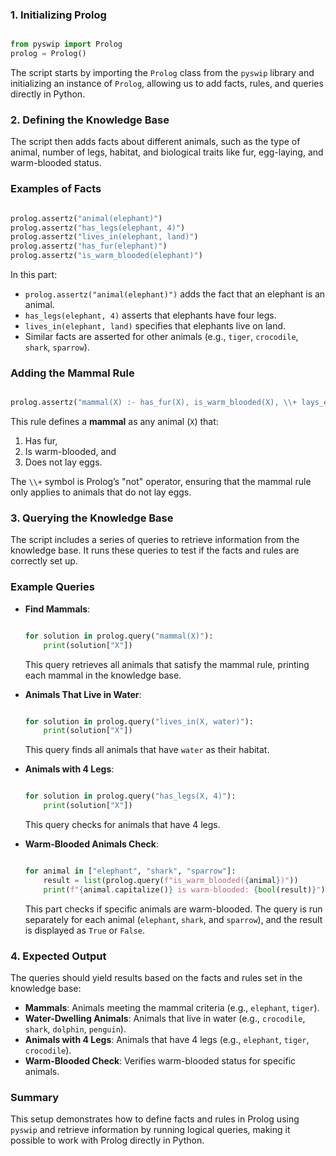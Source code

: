 ### 1. **Initializing Prolog**

```python

from pyswip import Prolog
prolog = Prolog()

```

The script starts by importing the `Prolog` class from the `pyswip` library and initializing an instance of `Prolog`, allowing us to add facts, rules, and queries directly in Python.

### 2. **Defining the Knowledge Base**

The script then adds facts about different animals, such as the type of animal, number of legs, habitat, and biological traits like fur, egg-laying, and warm-blooded status.

### Examples of Facts

```python

prolog.assertz("animal(elephant)")
prolog.assertz("has_legs(elephant, 4)")
prolog.assertz("lives_in(elephant, land)")
prolog.assertz("has_fur(elephant)")
prolog.assertz("is_warm_blooded(elephant)")

```

In this part:

- `prolog.assertz("animal(elephant)")` adds the fact that an elephant is an animal.
- `has_legs(elephant, 4)` asserts that elephants have four legs.
- `lives_in(elephant, land)` specifies that elephants live on land.
- Similar facts are asserted for other animals (e.g., `tiger`, `crocodile`, `shark`, `sparrow`).

### Adding the Mammal Rule

```python

prolog.assertz("mammal(X) :- has_fur(X), is_warm_blooded(X), \\+ lays_eggs(X)")

```

This rule defines a **mammal** as any animal (`X`) that:

1. Has fur,
2. Is warm-blooded, and
3. Does not lay eggs.

The `\\+` symbol is Prolog’s "not" operator, ensuring that the mammal rule only applies to animals that do not lay eggs.

### 3. **Querying the Knowledge Base**

The script includes a series of queries to retrieve information from the knowledge base. It runs these queries to test if the facts and rules are correctly set up.

### Example Queries

- **Find Mammals**:
    
    ```python
    
    for solution in prolog.query("mammal(X)"):
        print(solution["X"])
    
    ```
    
    This query retrieves all animals that satisfy the mammal rule, printing each mammal in the knowledge base.
    
- **Animals That Live in Water**:
    
    ```python
    
    for solution in prolog.query("lives_in(X, water)"):
        print(solution["X"])
    
    ```
    
    This query finds all animals that have `water` as their habitat.
    
- **Animals with 4 Legs**:
    
    ```python
    
    for solution in prolog.query("has_legs(X, 4)"):
        print(solution["X"])
    
    ```
    
    This query checks for animals that have 4 legs.
    
- **Warm-Blooded Animals Check**:
    
    ```python
    
    for animal in ["elephant", "shark", "sparrow"]:
        result = list(prolog.query(f"is_warm_blooded({animal})"))
        print(f"{animal.capitalize()} is warm-blooded: {bool(result)}")
    
    ```
    
    This part checks if specific animals are warm-blooded. The query is run separately for each animal (`elephant`, `shark`, and `sparrow`), and the result is displayed as `True` or `False`.
    

### 4. **Expected Output**

The queries should yield results based on the facts and rules set in the knowledge base:

- **Mammals**: Animals meeting the mammal criteria (e.g., `elephant`, `tiger`).
- **Water-Dwelling Animals**: Animals that live in water (e.g., `crocodile`, `shark`, `dolphin`, `penguin`).
- **Animals with 4 Legs**: Animals that have 4 legs (e.g., `elephant`, `tiger`, `crocodile`).
- **Warm-Blooded Check**: Verifies warm-blooded status for specific animals.

### Summary

This setup demonstrates how to define facts and rules in Prolog using `pyswip` and retrieve information by running logical queries, making it possible to work with Prolog directly in Python.
